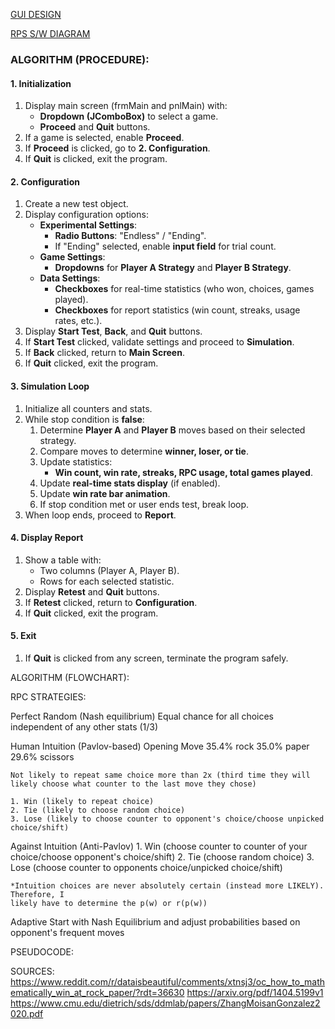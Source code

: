 [GUI DESIGN](https://lucid.app/lucidchart/321d3b8a-5a22-4e96-aa6e-6327fc7195a7/edit?viewport_loc=-11%2C-10%2C1705%2C853%2C0_0&invitationId=inv_eb494aa2-3f3c-472c-a095-0dc5d2b11d80)

[RPS S/W DIAGRAM](https://en.wikipedia.org/wiki/Rock_paper_scissors#/media/File:Rock-paper-scissors.svg)

### **ALGORITHM (PROCEDURE):**

#### **1. Initialization**
1. Display main screen (frmMain and pnlMain) with:
    - **Dropdown (JComboBox)** to select a game.
    - **Proceed** and **Quit** buttons.
2. If a game is selected, enable **Proceed**.
3. If **Proceed** is clicked, go to **2. Configuration**.
4. If **Quit** is clicked, exit the program.


#### **2. Configuration**
1. Create a new test object.
2. Display configuration options:
    - **Experimental Settings**:
        - **Radio Buttons**: "Endless" / "Ending".
        - If "Ending" selected, enable **input field** for trial count.
    - **Game Settings**:
        - **Dropdowns** for **Player A Strategy** and **Player B Strategy**.
    - **Data Settings**:
        - **Checkboxes** for real-time statistics (who won, choices, games played).
        - **Checkboxes** for report statistics (win count, streaks, usage rates, etc.).
3. Display **Start Test**, **Back**, and **Quit** buttons.
4. If **Start Test** clicked, validate settings and proceed to **Simulation**.
5. If **Back** clicked, return to **Main Screen**.
6. If **Quit** clicked, exit the program.


#### **3. Simulation Loop**
1. Initialize all counters and stats.
2. While stop condition is **false**:
    1. Determine **Player A** and **Player B** moves based on their selected strategy.
    2. Compare moves to determine **winner, loser, or tie**.
    3. Update statistics:
        - **Win count, win rate, streaks, RPC usage, total games played**.
    4. Update **real-time stats display** (if enabled).
    5. Update **win rate bar animation**.
    6. If stop condition met or user ends test, break loop.
3. When loop ends, proceed to **Report**.


#### **4. Display Report**
1. Show a table with:
    - Two columns (Player A, Player B).
    - Rows for each selected statistic.
2. Display **Retest** and **Quit** buttons.
3. If **Retest** clicked, return to **Configuration**.
4. If **Quit** clicked, exit the program.


#### **5. Exit**
1. If **Quit** is clicked from any screen, terminate the program safely.


ALGORITHM (FLOWCHART):


RPC STRATEGIES:

Perfect Random (Nash equilibrium)
    Equal chance for all choices independent of any other stats (1/3)

Human Intuition (Pavlov-based)
    Opening Move
        35.4% rock
        35.0% paper
        29.6% scissors

    Not likely to repeat same choice more than 2x (third time they will likely choose what counter to the last move they chose)

    1. Win (likely to repeat choice)
    2. Tie (likely to choose random choice)
    3. Lose (likely to choose counter to opponent's choice/choose unpicked choice/shift)

Against Intuition (Anti-Pavlov)
    1. Win (choose counter to counter of your choice/choose opponent's choice/shift)
    2. Tie (choose random choice)
    3. Lose (choose counter to opponents choice/unpicked choice/shift)

    *Intuition choices are never absolutely certain (instead more LIKELY). Therefore, I
    likely have to determine the p(w) or r(p(w))

Adaptive
    Start with Nash Equilibrium and adjust probabilities based on opponent's frequent moves

PSEUDOCODE:



SOURCES:
https://www.reddit.com/r/dataisbeautiful/comments/xtnsj3/oc_how_to_mathematically_win_at_rock_paper/?rdt=36630
https://arxiv.org/pdf/1404.5199v1
https://www.cmu.edu/dietrich/sds/ddmlab/papers/ZhangMoisanGonzalez2020.pdf

